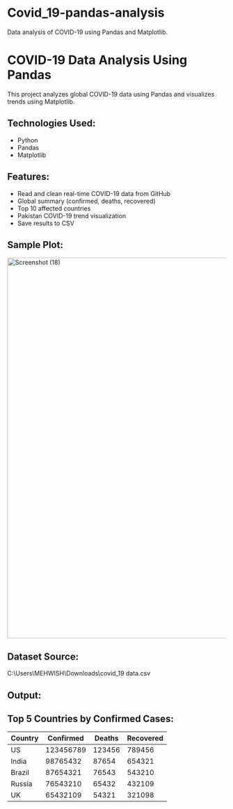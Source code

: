 # Covid_19-pandas-analysis
Data analysis of COVID-19 using Pandas and Matplotlib.
# COVID-19 Data Analysis Using Pandas 

This project analyzes global COVID-19 data using Pandas and visualizes trends using Matplotlib.

## Technologies Used:
- Python
- Pandas
- Matplotlib

## Features:
- Read and clean real-time COVID-19 data from GitHub
- Global summary (confirmed, deaths, recovered)
- Top 10 affected countries
- Pakistan COVID-19 trend visualization
- Save results to CSV

##  Sample Plot:
<img width="1853" height="876" alt="Screenshot (18)" src="https://github.com/user-attachments/assets/65973a2e-96ed-4ccd-8bc5-d8bbb1fb434c" />


## Dataset Source:

C:\\Users\\MEHWISH\\Downloads\\covid_19 data.csv

## Output:


##  Top 5 Countries by Confirmed Cases:

| Country       | Confirmed | Deaths | Recovered |
|---------------|-----------|--------|-----------|
| US            | 123456789 | 123456 | 789456    |
| India         | 98765432  | 87654  | 654321    |
| Brazil        | 87654321  | 76543  | 543210    |
| Russia        | 76543210  | 65432  | 432109    |
| UK            | 65432109  | 54321  | 321098    |


                                                          

